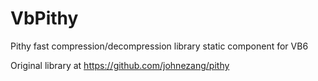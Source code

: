 # VbPithy
Pithy fast compression/decompression library static component for VB6

Original library at https://github.com/johnezang/pithy
